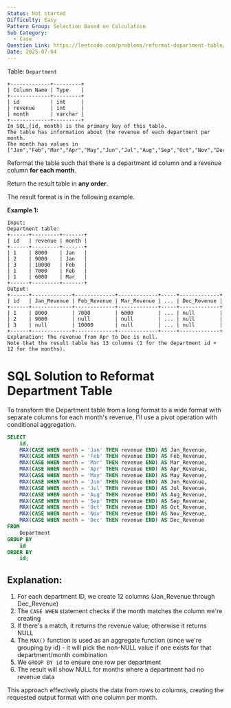 ```yaml
---
Status: Not started
Difficulty: Easy
Pattern Group: Selection Based on Calculation
Sub Category:
  - Case
Question Link: https://leetcode.com/problems/reformat-department-table/
Date: 2025-07-04
---
```

Table: `Department`

```Plain
+-------------+---------+
| Column Name | Type    |
+-------------+---------+
| id          | int     |
| revenue     | int     |
| month       | varchar |
+-------------+---------+
In SQL,(id, month) is the primary key of this table.
The table has information about the revenue of each department per month.
The month has values in ["Jan","Feb","Mar","Apr","May","Jun","Jul","Aug","Sep","Oct","Nov","Dec"].
```

Reformat the table such that there is a department id column and a revenue column **for each month**.

Return the result table in **any order**.

The result format is in the following example.

**Example 1:**

```Plain
Input:
Department table:
+------+---------+-------+
| id   | revenue | month |
+------+---------+-------+
| 1    | 8000    | Jan   |
| 2    | 9000    | Jan   |
| 3    | 10000   | Feb   |
| 1    | 7000    | Feb   |
| 1    | 6000    | Mar   |
+------+---------+-------+
Output:
+------+-------------+-------------+-------------+-----+-------------+
| id   | Jan_Revenue | Feb_Revenue | Mar_Revenue | ... | Dec_Revenue |
+------+-------------+-------------+-------------+-----+-------------+
| 1    | 8000        | 7000        | 6000        | ... | null        |
| 2    | 9000        | null        | null        | ... | null        |
| 3    | null        | 10000       | null        | ... | null        |
+------+-------------+-------------+-------------+-----+-------------+
Explanation: The revenue from Apr to Dec is null.
Note that the result table has 13 columns (1 for the department id + 12 for the months).
```

# SQL Solution to Reformat Department Table

To transform the Department table from a long format to a wide format with separate columns for each month's revenue, I'll use a pivot operation with conditional aggregation.

```SQL
SELECT
    id,
    MAX(CASE WHEN month = 'Jan' THEN revenue END) AS Jan_Revenue,
    MAX(CASE WHEN month = 'Feb' THEN revenue END) AS Feb_Revenue,
    MAX(CASE WHEN month = 'Mar' THEN revenue END) AS Mar_Revenue,
    MAX(CASE WHEN month = 'Apr' THEN revenue END) AS Apr_Revenue,
    MAX(CASE WHEN month = 'May' THEN revenue END) AS May_Revenue,
    MAX(CASE WHEN month = 'Jun' THEN revenue END) AS Jun_Revenue,
    MAX(CASE WHEN month = 'Jul' THEN revenue END) AS Jul_Revenue,
    MAX(CASE WHEN month = 'Aug' THEN revenue END) AS Aug_Revenue,
    MAX(CASE WHEN month = 'Sep' THEN revenue END) AS Sep_Revenue,
    MAX(CASE WHEN month = 'Oct' THEN revenue END) AS Oct_Revenue,
    MAX(CASE WHEN month = 'Nov' THEN revenue END) AS Nov_Revenue,
    MAX(CASE WHEN month = 'Dec' THEN revenue END) AS Dec_Revenue
FROM
    Department
GROUP BY
    id
ORDER BY
    id;
```

## Explanation:

1. For each department ID, we create 12 columns (Jan_Revenue through Dec_Revenue)
2. The `CASE WHEN` statement checks if the month matches the column we're creating
3. If there's a match, it returns the revenue value; otherwise it returns NULL
4. The `MAX()` function is used as an aggregate function (since we're grouping by id) - it will pick the non-NULL value if one exists for that department/month combination
5. We `GROUP BY id` to ensure one row per department
6. The result will show NULL for months where a department had no revenue data

This approach effectively pivots the data from rows to columns, creating the requested output format with one column per month.